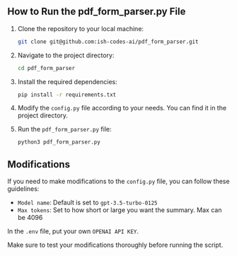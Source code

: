## How to Run the pdf_form_parser.py File

1. Clone the repository to your local machine:

    ```bash
    git clone git@github.com:ish-codes-ai/pdf_form_parser.git
    ```

2. Navigate to the project directory:

    ```bash
    cd pdf_form_parser
    ```

3. Install the required dependencies:

    ```bash
    pip install -r requirements.txt
    ```

4. Modify the `config.py` file according to your needs. You can find it in the project directory.

5. Run the `pdf_form_parser.py` file:

    ```bash
    python3 pdf_form_parser.py
    ```

## Modifications

If you need to make modifications to the `config.py` file, you can follow these guidelines:

- `Model name`: Default is set to `gpt-3.5-turbo-0125`
- `Max tokens`: Set to how short or large you want the summary. Max can be 4096

In the `.env` file, put your own `OPENAI API KEY`.

Make sure to test your modifications thoroughly before running the script.

